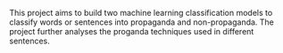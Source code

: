 This project aims to build two machine learning classification models to classify words or sentences into propaganda and non-propaganda. The project further analyses the proganda techniques used in different sentences.
